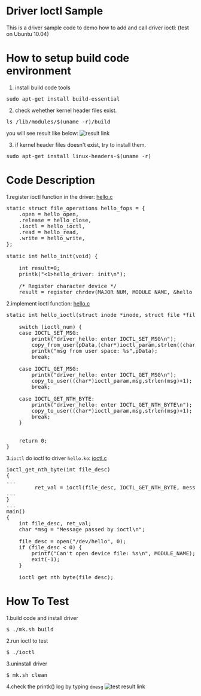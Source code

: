 # Driver Ioctl Sample
This is a driver sample code to demo how to add and call driver ioctl: (test on Ubuntu 10.04)

# How to setup build code environment
1. install build code tools
<pre>
sudo apt-get install build-essential
</pre>
2. check wehether kernel header files exist.
<pre>
ls /lib/modules/$(uname -r)/build
</pre>
you will see result like below:
![result link](http://139.162.35.49/image/Linux-Programming/small_template_20160414.png)

3. if kernel header files doesn't exist, try to install them.
<pre>
sudo apt-get install linux-headers-$(uname -r)
</pre>


# Code Description
1.register ioctl function in the driver: [hello.c](https://github.com/ivan0124/Linux-programming/blob/master/driver_ioctl_demo/hello.c)
<pre>
static struct file_operations hello_fops = {
    .open = hello_open,
    .release = hello_close,
    .ioctl = hello_ioctl,
    .read = hello_read,
    .write = hello_write,
};

static int hello_init(void) {
    
    int result=0;
    printk("<1>hello_driver: init\n");

    /* Register character device */
    result = register_chrdev(MAJOR_NUM, MODULE_NAME, &hello_fops);
</pre>

2.implement ioctl function: [hello.c](https://github.com/ivan0124/Linux-programming/blob/master/driver_ioctl_demo/hello.c)
<pre>
static int hello_ioctl(struct inode *inode, struct file *filp, unsigned int ioctl_num, unsigned long ioctl_param) {
  
    switch (ioctl_num) {
	case IOCTL_SET_MSG:
		printk("driver_hello: enter IOCTL_SET_MSG\n");
        copy_from_user(pData,(char*)ioctl_param,strlen((char*)ioctl_param));
       	printk("msg from user space: %s",pData);
		break;

	case IOCTL_GET_MSG:
		printk("driver_hello: enter IOCTL_GET_MSG\n");
		copy_to_user((char*)ioctl_param,msg,strlen(msg)+1);
		break;

	case IOCTL_GET_NTH_BYTE:
		printk("driver_hello: enter IOCTL_GET_NTH_BYTE\n");
		copy_to_user((char*)ioctl_param,msg,strlen(msg)+1);
		break;
    }


    return 0;
}
</pre>
3.`ioctl` do ioctl to driver `hello.ko`: [ioctl.c](https://github.com/ivan0124/Linux-programming/blob/master/driver_ioctl_demo/ioctl.c)
<pre>
ioctl_get_nth_byte(int file_desc)
{
...
         ret_val = ioctl(file_desc, IOCTL_GET_NTH_BYTE, message);
...         
}
...
main()
{
	int file_desc, ret_val;
	char *msg = "Message passed by ioctl\n";

	file_desc = open("/dev/hello", 0);
	if (file_desc < 0) {
		printf("Can't open device file: %s\n", MODULE_NAME);
		exit(-1);
	}

	ioctl_get_nth_byte(file_desc);
</pre>


# How To Test 
1.build code and install driver
<pre>
$ ./mk.sh build 
</pre>

2.run ioctl to test
<pre>
$ ./ioctl
</pre>

3.uninstall driver
<pre>
$ mk.sh clean
</pre>

4.check the printk() log by typing `dmesg`
![test result link](http://139.162.35.49/image/Linux-Programming/20160327_driver_iotcl_demo.png)
